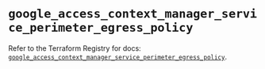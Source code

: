 # `google_access_context_manager_service_perimeter_egress_policy`

Refer to the Terraform Registry for docs: [`google_access_context_manager_service_perimeter_egress_policy`](https://registry.terraform.io/providers/hashicorp/google-beta/5.26.0/docs/resources/google_access_context_manager_service_perimeter_egress_policy).
